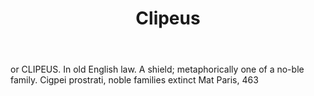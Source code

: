 ---
title: Clipeus
letter: C
permalink: "/definitions/bld-clipeus.html"
body: or CLIPEUS. In old English law. A shield; metaphorically one of a no-ble family.
  Cigpei prostrati, noble families extinct Mat Paris, 463
published_at: '2018-07-07'
source: Black's Law Dictionary 2nd Ed (1910)
layout: post
---